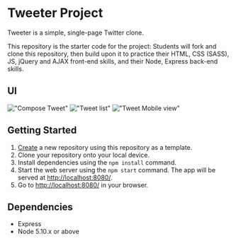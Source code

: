 # Tweeter Project

Tweeter is a simple, single-page Twitter clone.

This repository is the starter code for the project: Students will fork and clone this repository, then build upon it to practice their HTML, CSS (SASS), JS, jQuery and AJAX front-end skills, and their Node, Express back-end skills.

## UI

!["Compose Tweet"](https://raw.githubusercontent.com/Darshita-04/tinyapp/master/docs/tweet-box.png)
!["Tweet list"](https://raw.githubusercontent.com/Darshita-04/tinyapp/master/docs/tweet-list.png)
!["Tweet Mobile view"](https://raw.githubusercontent.com/Darshita-04/tinyapp/master/docs/tweet-mobile-view.png)


## Getting Started

1. [Create](https://docs.github.com/en/repositories/creating-and-managing-repositories/creating-a-repository-from-a-template) a new repository using this repository as a template.
2. Clone your repository onto your local device.
3. Install dependencies using the `npm install` command.
3. Start the web server using the `npm start` command. The app will be served at <http://localhost:8080/>.
4. Go to <http://localhost:8080/> in your browser.

## Dependencies

- Express
- Node 5.10.x or above

